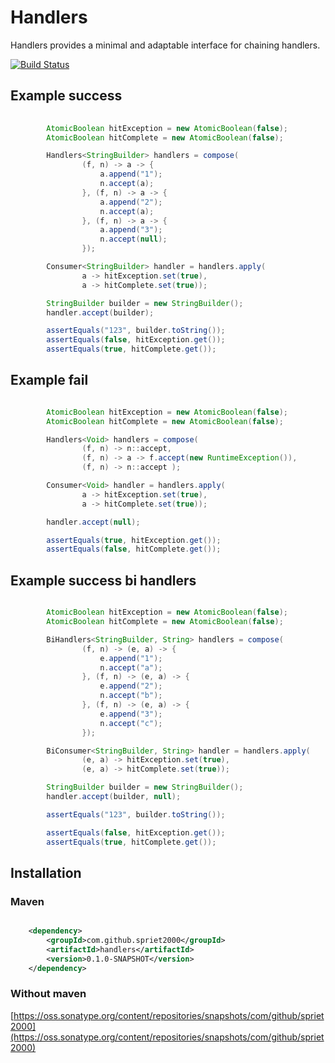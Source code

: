 # Handlers

Handlers provides a minimal and adaptable interface for chaining handlers.

[![Build Status](https://travis-ci.org/spriet2000/handlers.svg?branch=master)](https://travis-ci.org/spriet2000/handlers)

## Example success

```java
    
        AtomicBoolean hitException = new AtomicBoolean(false);
        AtomicBoolean hitComplete = new AtomicBoolean(false);

        Handlers<StringBuilder> handlers = compose(
                (f, n) -> a -> {
                    a.append("1");
                    n.accept(a);
                }, (f, n) -> a -> {
                    a.append("2");
                    n.accept(a);
                }, (f, n) -> a -> {
                    a.append("3");
                    n.accept(null);
                });

        Consumer<StringBuilder> handler = handlers.apply(
                a -> hitException.set(true),
                a -> hitComplete.set(true));

        StringBuilder builder = new StringBuilder();
        handler.accept(builder);

        assertEquals("123", builder.toString());
        assertEquals(false, hitException.get());
        assertEquals(true, hitComplete.get());

```

## Example fail


```java

        AtomicBoolean hitException = new AtomicBoolean(false);
        AtomicBoolean hitComplete = new AtomicBoolean(false);

        Handlers<Void> handlers = compose(
                (f, n) -> n::accept,
                (f, n) -> a -> f.accept(new RuntimeException()),
                (f, n) -> n::accept );

        Consumer<Void> handler = handlers.apply(
                a -> hitException.set(true),
                a -> hitComplete.set(true));

        handler.accept(null);

        assertEquals(true, hitException.get());
        assertEquals(false, hitComplete.get());

```

## Example success bi handlers


```java

        AtomicBoolean hitException = new AtomicBoolean(false);
        AtomicBoolean hitComplete = new AtomicBoolean(false);

        BiHandlers<StringBuilder, String> handlers = compose(
                (f, n) -> (e, a) -> {
                    e.append("1");
                    n.accept("a");
                }, (f, n) -> (e, a) -> {
                    e.append("2");
                    n.accept("b");
                }, (f, n) -> (e, a) -> {
                    e.append("3");
                    n.accept("c");
                });

        BiConsumer<StringBuilder, String> handler = handlers.apply(
                (e, a) -> hitException.set(true),
                (e, a) -> hitComplete.set(true));

        StringBuilder builder = new StringBuilder();
        handler.accept(builder, null);

        assertEquals("123", builder.toString());

        assertEquals(false, hitException.get());
        assertEquals(true, hitComplete.get());

```


## Installation

### Maven

```xml

    <dependency>
        <groupId>com.github.spriet2000</groupId>
        <artifactId>handlers</artifactId>
        <version>0.1.0-SNAPSHOT</version>
    </dependency>

```

### Without maven

[https://oss.sonatype.org/content/repositories/snapshots/com/github/spriet2000](https://oss.sonatype.org/content/repositories/snapshots/com/github/spriet2000)

